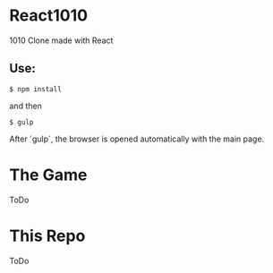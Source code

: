 React1010
====

1010 Clone made with React

Use:
----

```
$ npm install
```

and then
```
$ gulp
```

After ´gulp´, the browser is opened automatically with the main page.

The Game
========
ToDo


This Repo
=========
ToDo

